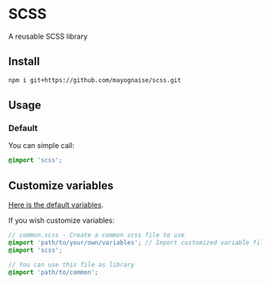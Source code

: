 # SCSS

A reusable SCSS library

## Install

```bash
npm i git+https://github.com/mayognaise/scss.git
```

## Usage

### Default

You can simple call:

```scss
@import 'scss';
```

## Customize variables

[Here is the default variables](https://github.com/mayognaise/scss/blob/master/src/variables.scss).

If you wish customize variables:

```scss
// common.scss - Create a common scss file to use
@import 'path/to/your/own/variables'; // Import customized variable file. Don't forget adding
@import 'scss';

// You can use this file as library
@import 'path/to/common';
```
